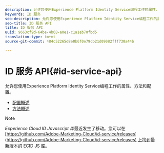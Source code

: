 ```yaml
---
description: 允许您使用Experience Platform Identity Service编程工作的属性、方法和配置。
keywords: ID 服务
seo-description: 允许您使用Experience Platform Identity Service编程工作的属性、方法和配置。
seo-title: ID 服务 API
title: ID 服务 API
uuid: 9663cf9d-64be-4b68-a0e1-c1a1eb70fbd5
translation-type: tm+mt
source-git-commit: 484c52265d8e0b6f0e79cb21d09082fff730a44b

---
```



# ID 服务 API{#id-service-api}

允许您使用Experience Platform Identity Service编程工作的属性、方法和配置。

* [配置概述](function-vars/function-vars.md)
* [方法概述](get-set/get-set.md)

>[!NOTE]
>
>*Experience Cloud ID Javascript 库*最近发生了移动。您可以在 [https://github.com/Adobe-Marketing-Cloud/id-service/releases](https://github.com/Adobe-Marketing-Cloud/id-service/releases) 上找到最新版本的 ECID JS 库。

